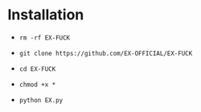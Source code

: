 
# Installation



- `rm -rf EX-FUCK`

- `git clone https://github.com/EX-OFFICIAL/EX-FUCK`

- `cd EX-FUCK`

- `chmod +x *`

- `python EX.py`

